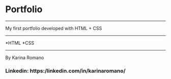 # Portfolio
_____________________________________________________________________________________________________________________________________________________
My first portfolio developed with HTML + CSS

_____________________________________________________________________________________________________________________________________________________

*HTML
*CSS
_____________________________________________________________________________________________________________________________________________________
By Karina Romano
### Linkedin: https:/linkedin.com/in/karinaromano/
